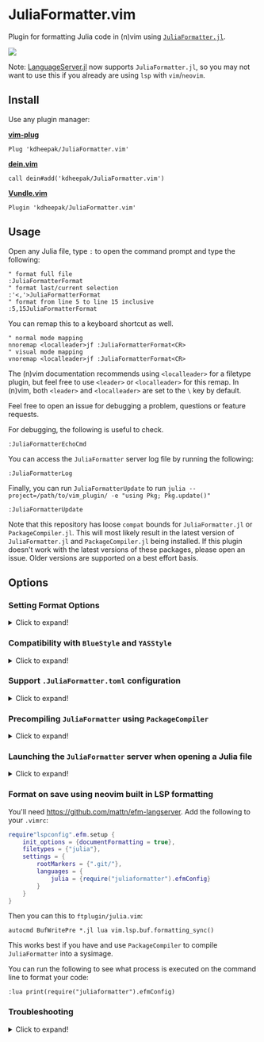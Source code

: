 # JuliaFormatter.vim

Plugin for formatting Julia code in (n)vim using [`JuliaFormatter.jl`](https://github.com/domluna/JuliaFormatter.jl).

![](https://user-images.githubusercontent.com/1813121/72941091-0b146300-3d68-11ea-9c95-75ec979caf6e.gif)

Note: [LanguageServer.jl](https://github.com/julia-vscode/LanguageServer.jl) now supports `JuliaFormatter.jl`, so you may not want to use this if you already are using `lsp` with `vim`/`neovim`.

## Install

Use any plugin manager:

**[vim-plug](https://github.com/junegunn/vim-plug)**

```vim
Plug 'kdheepak/JuliaFormatter.vim'
```

**[dein.vim](https://github.com/Shougo/dein.vim)**

```vim
call dein#add('kdheepak/JuliaFormatter.vim')
```

**[Vundle.vim](https://github.com/junegunn/vim-plug)**

```vim
Plugin 'kdheepak/JuliaFormatter.vim'
```

## Usage

Open any Julia file, type `:` to open the command prompt and type the following:

```vim
" format full file
:JuliaFormatterFormat
" format last/current selection
:'<,'>JuliaFormatterFormat
" format from line 5 to line 15 inclusive
:5,15JuliaFormatterFormat
```

You can remap this to a keyboard shortcut as well.

```vim
" normal mode mapping
nnoremap <localleader>jf :JuliaFormatterFormat<CR>
" visual mode mapping
vnoremap <localleader>jf :JuliaFormatterFormat<CR>
```

The (n)vim documentation recommends using `<localleader>` for a filetype plugin, but feel free to use `<leader>` or `<localleader>` for this remap.
In (n)vim, both `<leader>` and `<localleader>` are set to the `\` key by default.

<!-- If you wish to format the file on save, you can add the following to your `.vimrc` file: -->

<!-- ```vim -->
<!-- autocmd FileType julia -->
<!--     \ autocmd BufWriteCmd <buffer> :JuliaFormatterFormat<CR> -->
<!-- ``` -->

Feel free to open an issue for debugging a problem, questions or feature requests.

For debugging, the following is useful to check.

```vim
:JuliaFormatterEchoCmd
```

You can access the `JuliaFormatter` server log file by running the following:

```vim
:JuliaFormatterLog
```

Finally, you can run `JuliaFormatterUpdate` to run `julia --project=/path/to/vim_plugin/ -e "using Pkg; Pkg.update()"`

```vim
:JuliaFormatterUpdate
```

Note that this repository has loose `compat` bounds for `JuliaFormatter.jl` or `PackageCompiler.jl`.
This will most likely result in the latest version of `JuliaFormatter.jl` and `PackageCompiler.jl` being installed.
If this plugin doesn't work with the latest versions of these packages, please open an issue.
Older versions are supported on a best effort basis.

## Options

### Setting Format Options

<details>

<summary> Click to expand! </summary>

To modify the formatting options can be modified by setting `g:JuliaFormatter_options` in your `vimrc`. An example of this is:

```vim
let g:JuliaFormatter_options = {
        \ 'indent'                    : 4,
        \ 'margin'                    : 92,
        \ 'always_for_in'             : v:false,
        \ 'whitespace_typedefs'       : v:false,
        \ 'whitespace_ops_in_indices' : v:true,
        \ }
```

This translates to a call to:

```julia
JuliaFormatter.format_text(vim_text_selection_or_buffer, indent = 4, margin = 92; always_for_in = true, whitespace_typedef = false, whitespace_ops_in_indices = true)
```

See full list of options over on the [JuliaFormatter API documentation](https://domluna.github.io/JuliaFormatter.jl/stable/api/#JuliaFormatter.format_file-Tuple{AbstractString}).

</details>

### Compatibility with `BlueStyle` and `YASStyle`

<details>

<summary> Click to expand! </summary>

`JuliaFormatter.vim` enables compatibility with [BlueStyle](https://github.com/invenia/BlueStyle) and [YAS](https://github.com/jrevels/YASGuide).

Here is how to configure (n)vim for `BlueStyle` or `YAS`:

1. Install [`JuliaFormatter.vim`](#install)

2. Add the following to your `vimrc` to follow the `BlueStyle` standard:

   ```vim
   let g:JuliaFormatter_options = {
           \ 'style' : 'blue',
           \ }
   ```

   This translates to a call to:

   ```julia
   style = BlueStyle()
   JuliaFormatter.format_text(vim_text_selection_or_buffer, style = style)
   ```

   OR

   Add the following to your `vimrc` to follow the `YAS` standard:

   ```vim
   let g:JuliaFormatter_options = {
           \ 'style' : 'yas',
           \ }
   ```

   This translates to a call to:

   ```julia
   style = YASStyle()
   JuliaFormatter.format_text(vim_text_selection_or_buffer, style = style)
   ```

3. (_Optional_) Create a file in the path `~/.vim/after/ftplugin/julia.vim` and add to the julia.vim file the following:

   ```vim
   " ~/.vim/after/ftplugin/julia.vim
   setlocal expandtab       " Replace tabs with spaces.
   setlocal textwidth=92    " Limit lines according to Julia's CONTRIBUTING guidelines.
   setlocal colorcolumn+=1  " Highlight first column beyond the line limit.
   ```

</details>

### Support `.JuliaFormatter.toml` configuration

<details>

<summary> Click to expand! </summary>

When `:JuliaFormatterFormat` is called, it will look for `.JuliaFormatter.toml` in the location of the file being formatted, and searching up the file tree until a config file is (or isn't) found.
When found, the configurations in the file will overwrite the options provided by `g:JuliaFormatter_options`.

See <https://domluna.github.io/JuliaFormatter.jl/stable/config/> for more information.

</details>

### Precompiling `JuliaFormatter` using `PackageCompiler`

<details>

<summary> Click to expand! </summary>

Using a custom system image can speedup the initialization time of the plugin.
This can be done using
[`PackageCompiler.jl`](https://github.com/JuliaLang/PackageCompiler.jl).

`PackageCompiler.jl` can be used with `JuliaFormatter.vim` by running the following:

```
$ cd /path/to/JuliaFormatter.vim/
$ julia --project scripts/packagecompiler.jl
```

This will create a Julia `sysimage` that is stored in `/path/to/JuliaFormatter.vim/scripts` folder.
You can type `:echo g:JuliaFormatter_root` in (n)vim to find where `/path/to/JuliaFormatter.vim/` is.
For more information check (n)vim documentation or consult your plugin manager documentation.

Then in your `vimrc` set:

```vim
let g:JuliaFormatter_use_sysimage=1
```

If you would like to use a sysimage that is located elsewhere, you can do so too.
Add the following to your `vimrc`:

```vim
let g:JuliaFormatter_use_sysimage=1
let g:JuliaFormatter_sysimage_path="/path/to/julia_sysimage.so"
```

</details>

### Launching the `JuliaFormatter` server when opening a Julia file

<details>

<summary> Click to expand! </summary>

By default, the `JuliaFormatter` server is only started the first time you call `:JuliaFormatterFormat`.
This means your first format will be slower than the remaining times for an open session of (n)vim.
`PackageCompiler.jl` compiles `JuliaFormatter.jl`, `JSON.jl` and other methods used for formatting Julia code
and this significantly speeds up the first call to `:JuliaFormatterFormat`.
Once the server is started, it is waiting for input on `stdin` and remaining calls will be fast.

Additionally, if you would like, you can start the server when you open a Julia file for the first time instead of when
you call `:JuliaFormatterFormat` for the first time.
Just add the following in your `vimrc`:

```vim
let g:JuliaFormatter_always_launch_server=1
```

</details>

### Format on save using neovim built in LSP formatting

You'll need https://github.com/mattn/efm-langserver. Add the following to your `.vimrc`:

```lua
require"lspconfig".efm.setup {
    init_options = {documentFormatting = true},
    filetypes = {"julia"},
    settings = {
        rootMarkers = {".git/"},
        languages = {
            julia = {require("juliaformatter").efmConfig}
        }
    }
}
```

Then you can this to `ftplugin/julia.vim`:

```vim
autocmd BufWritePre *.jl lua vim.lsp.buf.formatting_sync()
```

This works best if you have and use `PackageCompiler` to compile `JuliaFormatter` into a sysimage.

You can run the following to see what process is executed on the command line to format your code:

```vim
:lua print(require("juliaformatter").efmConfig)
```

### Troubleshooting

<details>

<summary> Click to expand! </summary>

See [`MINRC`](./tests/MINRC) before opening an issue.

</details>

